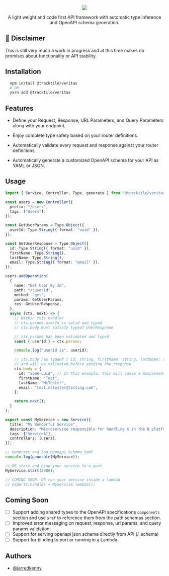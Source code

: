 <p  align="center">
  <img  src="https://i.imgur.com/ANnBTvB.png"  />
</p>

<p  align="center">A light weight and code first API framework with automatic type inference and OpenAPI schema generation.</p>

## :construction: Disclaimer

This is still very much a work in progress and at this time makes no promises about functionality or API stability.

## Installation

```sh
  npm install @tracktile/veritas
  # OR
  yarn add @tracktile/veritas
```

## Features

- Define your Request, Response, URL Parameters, and Query Parameters along with your endpoint.

- Enjoy complete type safety based on your router definitions.

- Automatically validate every request and response against your router definitions.

- Automatically generate a customized OpenAPI schema for your API as YAML or JSON.

## Usage

```typescript
import { Service, Controller, Type, generate } from "@tracktile/veritas";

const users = new Controller({
  prefix: "/users",
  tags: ["Users"],
});

const GetUserParams = Type.Object({
  userId: Type.String({ format: "uuid" }),
});

const GetUserResponse = Type.Object({
  id: Type.String({ format: "uuid" }),
  firstName: Type.String(),
  lastName: Type.String(),
  email: Type.String({ format: "email" }),
});

users.addOperation(
  {
    name: "Get User By Id",
    path: "/:userId",
    method: "get",
    params: GetUserParams,
    res: GetUserResponse,
  },
  async (ctx, next) => {
    // Within this handler
    // ctx.params.userId is valid and typed
    // ctx.body must satisfy typeof UserResponse

    // ctx.params has been validated and typed
    const { userId } = ctx.params;

    console.log("userId is", userId);

    // ctx.body has typeof { id: string, firstName: string, lastName: string, email: string}
    // and will be validated before sending the response
    ctx.body = {
      id: "some-uuid", // In this example, this will cause a ResponseValidation error as its not a valid uuid!
      firstName: "Test",
      lastName: "McTester",
      email: "test.mctester@testing.com",
    };

    return next();
  }
);

export const MyService = new Service({
  title: "My Wonderful Service",
  description: "Microservice responsible for handling X in the N platform.",
  tags: ["ServiceA"],
  controllers: [users],
});

// Generate and log Openapi Schema Yaml
console.log(generate(MyService));

// OR start and bind your service to a port
MyService.start(8080);

// COMING SOON: OR run your service inside a lambda
// exports.handler = MyService.lambda();
```

## Coming Soon

- [ ] Support adding shared types to the OpenAPI specifications `components` section and use `$ref` to reference them from the path schemas section.
- [ ] Improved error messaging on request, response, url params, and query params validation.
- [ ] Support for serving openapi json schema directly from API (/\_schema)
- [ ] Support for binding to port or running in a Lambda

## Authors

- [@jarredkenny](https://www.github.com/jarredkenny)
